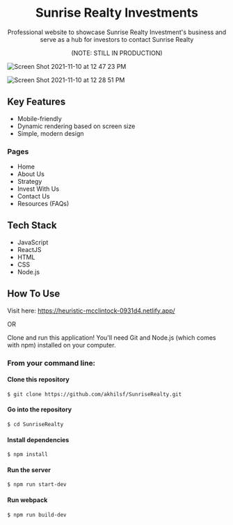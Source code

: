<h1 align="center">
  Sunrise Realty Investments
</h1>

<p align="center">
Professional website to showcase Sunrise Realty Investment's business and serve as a hub for investors to contact Sunrise Realty
</p>

<p align="center">
(NOTE: STILL IN PRODUCTION)
  </p>

![Screen Shot 2021-11-10 at 12 47 23 PM](https://user-images.githubusercontent.com/81180232/141190944-239c24e8-5564-4b20-9463-67ec7e93ea01.png)

![Screen Shot 2021-11-10 at 12 28 51 PM](https://user-images.githubusercontent.com/81180232/141188537-8cd0e931-510a-4d95-80b5-f21bd30c0fa5.png)

## Key Features
* Mobile-friendly
* Dynamic rendering based on screen size
* Simple, modern design

### Pages
* Home
* About Us
* Strategy 
* Invest With Us 
* Contact Us 
* Resources (FAQs)  

## Tech Stack
* JavaScript
* ReactJS
* HTML
* CSS
* Node.js

## How To Use
Visit here: https://heuristic-mcclintock-0931d4.netlify.app/

OR

Clone and run this application! You'll need Git and Node.js (which comes with npm) installed on your computer.

### From your command line:


#### Clone this repository
```
$ git clone https://github.com/akhilsf/SunriseRealty.git
```

#### Go into the repository
```
$ cd SunriseRealty
```

#### Install dependencies
```
$ npm install
```

#### Run the server
```
$ npm run start-dev
```

#### Run webpack
```
$ npm run build-dev
```
